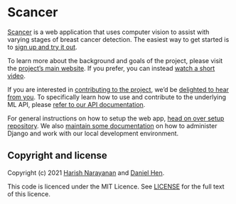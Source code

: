 # Scancer

[Scancer][landing] is a web application that uses computer vision to
assist with varying stages of breast cancer detection. The easiest way
to get started is to [sign up and try it out][landing].

To learn more about the background and goals of the project, please
visit the [project’s main website](https://scancer.org/about/). If you
prefer, you can instead [watch a short video][video].

If you are interested in [contributing to the project][contribute], we’d be
[delighted to hear from you][email]. To specifically learn how to use and
contribute to the underlying ML API, please [refer to our API
documentation][api-docs].

For general instructions on how to setup the web app, [head on over
setup repository][setup]. We also [maintain some
documentation](Usage.md) on how to administer Django and work with our
local development environment.

## Copyright and license

Copyright (c) 2021 [Harish Narayanan](https://harishnarayanan.org) and
[Daniel Hen](https://www.linkedin.com/in/daniel-hen/).

This code is licenced under the MIT Licence. See
[LICENSE](https://github.com/scancer-org/api/blob/main/LICENSE) for
the full text of this licence.

[landing]: https://scancer.org
[contribute]: https://scancer.org/contribute/
[video]: https://www.youtube.com/watch?v=PWFhQx7qzsc
[api-docs]: https://github.com/scancer-org/api/blob/main/README.md
[email]: mailto:harishnarayanan.org
[setup]: https://github.com/scancer-org/setup/blob/main/README.md
